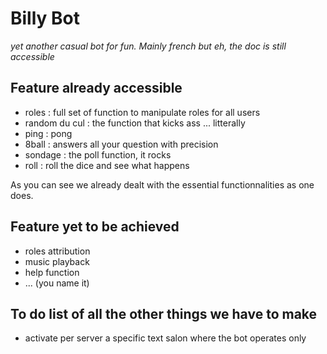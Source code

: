 # Billy Bot

*yet another casual bot for fun. Mainly french but eh, the doc is still accessible*

## Feature already accessible
  * roles : full set of function to manipulate roles for all users
  * random du cul : the function that kicks ass ... litterally
  * ping : pong
  * 8ball : answers all your question with precision
  * sondage : the poll function, it rocks
  * roll : roll the dice and see what happens

As you can see we already dealt with the essential functionnalities as one does.

## Feature yet to be achieved

  * roles attribution
  * music playback
  * help function
  * ... (you name it)

## To do list of all the other things we have to make

  * activate per server a specific text salon where the bot operates only
